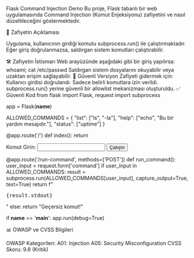 Flask Command Injection Demo
Bu proje, Flask tabanlı bir web uygulamasında Command Injection (Komut Enjeksiyonu) zafiyetini ve nasıl düzeltileceğini göstermektedir.

📌 Zafiyetin Açıklaması

Uygulama, kullanıcının girdiği komutu subprocess.run() ile çalıştırmaktadır. Eğer giriş doğrulanmazsa, saldırgan sistem komutları çalıştırabilir.

🛠 Zafiyetin İstismarı
Web arayüzünde aşağıdaki gibi bir giriş yapılırsa:
whoami; cat /etc/passwd
Saldırgan sistem dosyalarını okuyabilir veya uzaktan erişim sağlayabilir.
🔧 Güvenli Versiyon
Zafiyeti gidermek için:
Kullanıcı girdisi doğrulandı.
Sadece belirli komutlara izin verildi.
subprocess.run() yerine güvenli bir allowlist mekanizması oluşturuldu.
✅ Güvenli Kod
from flask import Flask, request
import subprocess

app = Flask(__name__)

ALLOWED_COMMANDS = {
    "list": ["ls", "-la"],
    "help": ["echo", "Bu bir yardım mesajıdır."],
    "status": ["uptime"]
}

@app.route('/')
def index():
    return 
        <form method="post" action="/run-command">
            Komut Girin: <input type="text" name="command">
            <input type="submit" value="Çalıştır">
        </form>

@app.route('/run-command', methods=['POST'])
def run_command():
    user_input = request.form['command']
    if user_input in ALLOWED_COMMANDS:
        result = subprocess.run(ALLOWED_COMMANDS[user_input], capture_output=True, text=True)
        return f"<pre>{result.stdout}</pre>"
    else:
        return "Geçersiz komut!"

if __name__ == '__main__':
    app.run(debug=True)

📊 OWASP ve CVSS Bilgileri

OWASP Kategorileri:
A01: Injection
A05: Security Misconfiguration
CVSS Skoru: 9.8 (Kritik)
